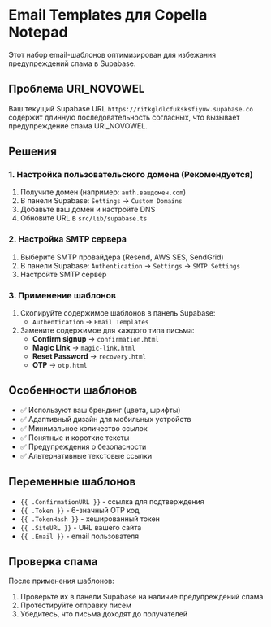 # Email Templates для Copella Notepad

Этот набор email-шаблонов оптимизирован для избежания предупреждений спама в Supabase.

## Проблема URI_NOVOWEL

Ваш текущий Supabase URL `https://ritkgldlcfuksksfiyuw.supabase.co` содержит длинную последовательность согласных, что вызывает предупреждение спама URI_NOVOWEL.

## Решения

### 1. Настройка пользовательского домена (Рекомендуется)

1. Получите домен (например: `auth.вашдомен.com`)
2. В панели Supabase: `Settings` → `Custom Domains`
3. Добавьте ваш домен и настройте DNS
4. Обновите URL в `src/lib/supabase.ts`

### 2. Настройка SMTP сервера

1. Выберите SMTP провайдера (Resend, AWS SES, SendGrid)
2. В панели Supabase: `Authentication` → `Settings` → `SMTP Settings`
3. Настройте SMTP сервер

### 3. Применение шаблонов

1. Скопируйте содержимое шаблонов в панель Supabase:
   - `Authentication` → `Email Templates`
2. Замените содержимое для каждого типа письма:
   - **Confirm signup** → `confirmation.html`
   - **Magic Link** → `magic-link.html`
   - **Reset Password** → `recovery.html`
   - **OTP** → `otp.html`

## Особенности шаблонов

- ✅ Используют ваш брендинг (цвета, шрифты)
- ✅ Адаптивный дизайн для мобильных устройств
- ✅ Минимальное количество ссылок
- ✅ Понятные и короткие тексты
- ✅ Предупреждения о безопасности
- ✅ Альтернативные текстовые ссылки

## Переменные шаблонов

- `{{ .ConfirmationURL }}` - ссылка для подтверждения
- `{{ .Token }}` - 6-значный OTP код
- `{{ .TokenHash }}` - хешированный токен
- `{{ .SiteURL }}` - URL вашего сайта
- `{{ .Email }}` - email пользователя

## Проверка спама

После применения шаблонов:
1. Проверьте их в панели Supabase на наличие предупреждений спама
2. Протестируйте отправку писем
3. Убедитесь, что письма доходят до получателей
